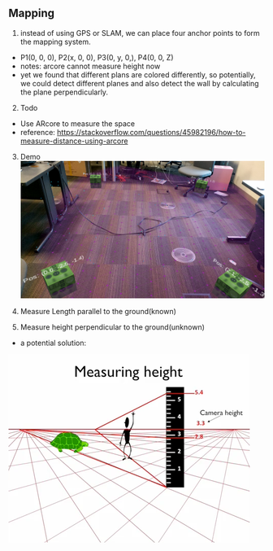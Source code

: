 ## Mapping
1. instead of using GPS or SLAM, we can place four anchor points to form the mapping system. 
* P1(0, 0, 0), P2(x, 0, 0), P3(0, y, 0,), P4(0, 0, Z)
* notes: arcore cannot measure height now
* yet we found that different plans are colored differently, so potentially, we could detect different planes and also detect the wall by calculating the plane perpendicularly. 

2. Todo
* Use ARcore to measure the space
* reference: https://stackoverflow.com/questions/45982196/how-to-measure-distance-using-arcore

3. Demo
![alt text](https://github.com/alchemz/ARCore-Unity-Mapping/blob/master/demo.png)

4. Measure Length parallel to the ground(known)

5. Measure height perpendicular to the ground(unknown)
* a potential solution:

![alt text](https://github.com/alchemz/ARCore-Unity-Mapping/blob/master/measure_height_concept.PNG)
